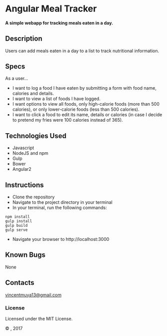 # Angular Meal Tracker

#### A simple webapp for tracking meals eaten in a day.

## Description

Users can add meals eaten in a day to a list to track nutritional information.

## Specs

As a user…

* I want to log a food I have eaten by submitting a form with food name, calories and details.
* I want to view a list of foods I have logged.
* I want options to view all foods, only high-calorie foods (more than 500 calories), or only lower-calorie foods (less than 500 calories).
* I want to click a food to edit its name, details or calories (in case I decide to pretend my fries were 100 calories instead of 365).

## Technologies Used

* Javascript
* NodeJS and npm
* Gulp
* Bower
* Angular2

## Instructions

* Clone the repository
* Navigate to the project directory in your terminal
* In your terminal, run the following commands:
<pre><code>npm install
gulp install
gulp build
gulp serve</code></pre>
* Navigate your browser to http://localhost:3000

## Known Bugs

None

## Contacts

vincentmuya13@gmail.com

### License

Licensed under the MIT License.

&copy; , 2017
